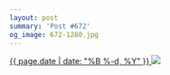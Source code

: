 ```yaml
---
layout: post
summary: 'Post #672'
og_image: 672-1280.jpg
---
```


<p>
 <time>
  <a href="/672">
   {{ page.date | date: "%B %-d, %Y" }}
  </a>
 </time>
 <a href="/672">
  <img data-taken="8/21/2017" sizes="(min-width: 700px) 50vw, calc(100vw - 2rem)" src="{{ site.assets_url }}/672-640.jpg" srcset="{{ site.assets_url }}/672-320.jpg 320w, {{ site.assets_url }}/672-640.jpg 640w, {{ site.assets_url }}/672-960.jpg 960w, {{ site.assets_url }}/672-1280.jpg 1280w"/>
 </a>
</p>
